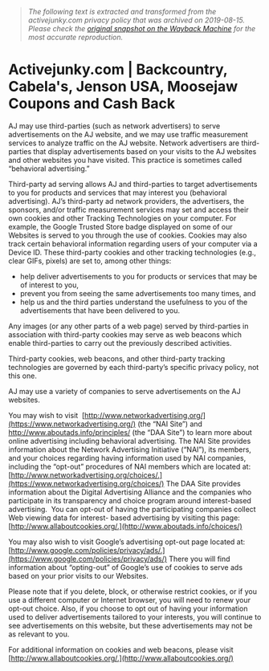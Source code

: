 > *The following text is extracted and transformed from the activejunky.com privacy policy that was archived on 2019-08-15. Please check the [original snapshot on the Wayback Machine](https://web.archive.org/web/20190815101602id_/https%3A//www.activejunky.com/about_us/privacy-policy) for the most accurate reproduction.*

# Activejunky.com | Backcountry, Cabela's, Jenson USA, Moosejaw Coupons and Cash Back

AJ may use third-parties (such as network advertisers) to serve advertisements on the AJ website, and we may use traffic measurement services to analyze traffic on the AJ website. Network advertisers are third-parties that display advertisements based on your visits to the AJ websites and other websites you have visited. This practice is sometimes called “behavioral advertising.” 

Third-party ad serving allows AJ and third-parties to target advertisements to you for products and services that may interest you (behavioral advertising). AJ’s third-party ad network providers, the advertisers, the sponsors, and/or traffic measurement services may set and access their own cookies and other Tracking Technologies on your computer. For example, the Google Trusted Store badge displayed on some of our Websites is served to you through the use of cookies. Cookies may also track certain behavioral information regarding users of your computer via a Device ID. These third-party cookies and other tracking technologies (e.g., clear GIFs, pixels) are set to, among other things: 

  * help deliver advertisements to you for products or services that may be of interest to you,
  * prevent you from seeing the same advertisements too many times, and
  * help us and the third parties understand the usefulness to you of the advertisements that have been delivered to you.

Any images (or any other parts of a web page) served by third-parties in association with third-party cookies may serve as web beacons which enable third-parties to carry out the previously described activities. 

Third-party cookies, web beacons, and other third-party tracking technologies are governed by each third-party’s specific privacy policy, not this one. 

AJ may use a variety of companies to serve advertisements on the AJ websites. 

You may wish to visit  [http://www.networkadvertising.org/](https://www.networkadvertising.org/) (the “NAI Site”) and <http://www.aboutads.info/principles/> (the “DAA Site”) to learn more about online advertising including behavioral advertising. The NAI Site provides information about the Network Advertising Initiative (“NAI”), its members, and your choices regarding having information used by NAI companies, including the “opt-out” procedures of NAI members which are located at:  [http://www.networkadvertising.org/choices/.](https://www.networkadvertising.org/choices/) The DAA Site provides information about the Digital Advertising Alliance and the companies who participate in its transparency and choice program around interest-based advertising.  You can opt-out of having the participating companies collect Web viewing data for interest- based advertising by visiting this page:  [http://www.allaboutcookies.org/.](http://www.aboutads.info/choices/)

You may also wish to visit Google’s advertising opt-out page located at:  [http://www.google.com/policies/privacy/ads/.](https://www.google.com/policies/privacy/ads/) There you will find information about “opting-out” of Google’s use of cookies to serve ads based on your prior visits to our Websites. 

Please note that if you delete, block, or otherwise restrict cookies, or if you use a different computer or Internet browser, you will need to renew your opt-out choice. Also, if you choose to opt out of having your information used to deliver advertisements tailored to your interests, you will continue to see advertisements on this website, but these advertisements may not be as relevant to you. 

For additional information on cookies and web beacons, please visit  [http://www.allaboutcookies.org/.](http://www.allaboutcookies.org/)
